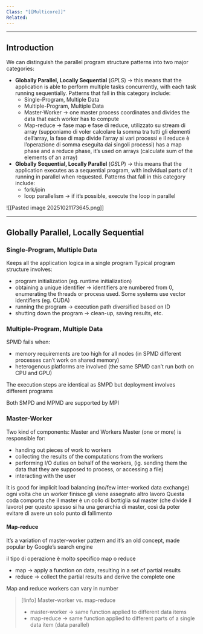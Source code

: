 ```yaml
---
Class: "[[Multicore]]"
Related:
---
```

---
## Introduction
We can distinguish the parallel program structure patterns into two major categories:
- **Globally Parallel, Locally Sequential** (*GPLS*) → this means that the application is able to perform multiple tasks concurrently, with each task running sequentially. Patterns that fall in this category include:
	- Single-Program, Multiple Data
	- Multiple-Program, Multiple Data
	- Master-Worker → one master process coordinates and divides the data that each worker has to compute
	- Map-reduce → fase map e fase di reduce, utilizzato su stream di array (supponiamo di voler calcolare  la somma tra tutti gli elementi dell’array, la fase di  map divide l’array ai vari processi e il reduce è l’operazione di somma eseguita dai singoli processi) has a map phase and a reduce phase, it’s used on arrays (calculate sum of the elements of an array)
- **Globally Sequential, Locally Parallel** (*GSLP*) → this means that the application executes as a sequential program, with individual parts of it running in parallel when requested.  Patterns that fall in this category include:
	- fork/join
	- loop parallelism → if it’s possible, execute the loop in parallel

![[Pasted image 20251021173645.png]]

---
##  Globally Parallel, Locally Sequential
### Single-Program, Multiple Data
Keeps all the application logica in a single program
Typical program structure involves:
- program initialization (eg. runtime initialization)
- obtaining a unique identifier → identifiers are numbered from $0$, enumerating the threads or process used. Some systems use vector identifiers (eg. CUDA)
- running the program → execution path diversified based on ID
- shutting down the program → clean-up, saving results, etc.

### Multiple-Program, Multiple Data
SPMD fails when:
- memory requirements are too high for all nodes (in SPMD different processes can’t work on shared memory)
- heterogenous platforms are involved (the same SPMD can’t run both on CPU and GPU)

The execution steps are identical as SMPD but deployment involves different programs

Both SMPD and MPMD are supported by MPI

### Master-Worker
Two kind of components: Master and Workers
Master (one or more) is responsible for:
- handing out pieces of work to workers
- collecting the results of the computations from the workers
- performing I/O duties on behalf of the workers, (ig. sending them the data that they are supposed to process, or accessing a file)
- interacting with the user

It is good for implicit load balancing (no/few inter-worked data exchange) ogni volta che un worker finisce gli viene assegnato altro lavoro
Questa coda comporta che il master è un collo di bottiglia sul master (che divide il lavoro) per questo spesso si ha una gerarchia di master, così da poter evitare di avere un solo punto di fallimento
#### Map-reduce
It’s a variation of master-worker pattern and it’s an old concept, made popular by Google’s search engine

  il tipo di operazione è molto specifico map o reduce
  - map → apply a function on data, resulting in a set of partial results
  - reduce → collect the partial results and derive the complete one

Map and reduce workers can vary in number

>[!info] Master-worker vs. map-reduce
>- master-worker → same function applied to different data items
>- map-reduce → same function applied to different parts of a single data item (data parallel)
